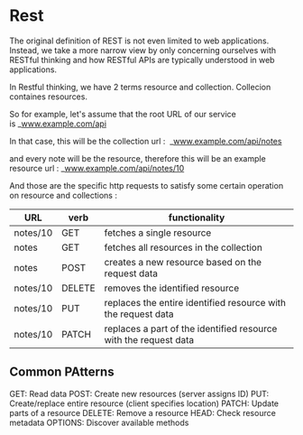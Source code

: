 
# Rest

The original definition of REST is not even limited to web applications. 
Instead, we take a more narrow view by only concerning ourselves with RESTful thinking and how RESTful APIs are typically understood in web applications.  

In Restful thinking, we have 2 terms resource and collection. Collecion containes resources.

So for example, let's assume that the root URL of our service is _www.example.com/api

In that case, this will be the collection url :  _www.example.com/api/notes

and every note will be the resource, therefore this will be an example resource url :
_www.example.com/api/notes/10

And those are the specific http requests to satisfy some certain operation on resource and collections : 

|URL|verb|functionality|
|---|---|---|
|notes/10|GET|fetches a single resource|
|notes|GET|fetches all resources in the collection|
|notes|POST|creates a new resource based on the request data|
|notes/10|DELETE|removes the identified resource|
|notes/10|PUT|replaces the entire identified resource with the request data|
|notes/10|PATCH|replaces a part of the identified resource with the request data|


## Common PAtterns
GET: Read data
POST: Create new resources (server assigns ID)
PUT: Create/replace entire resource (client specifies location)
PATCH: Update parts of a resource
DELETE: Remove a resource
HEAD: Check resource metadata
OPTIONS: Discover available methods
